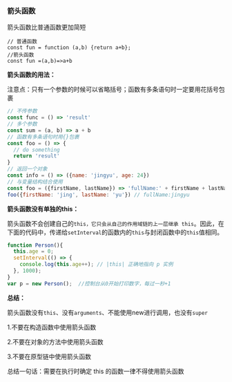 ### 箭头函数

箭头函数比普通函数更加简短

```
// 普通函数
const fun = function (a,b) {return a+b};
//箭头函数
const fun =(a,b)=>a+b
```

**箭头函数的用法：**

注意点：只有一个参数的时候可以省略括号；函数有多条语句时一定要用花括号包裹

```js
// 不传参数
const func = () => 'result'
// 多个参数
const sum = (a, b) => a + b
// 函数有多条语句时用{}包裹
const foo = () => {
  // do something
  return 'result'
}
// 返回一个对象
const info = () => ({name: 'jingyu', age: 24})
// 与变量结构结合使用
const foo = ({firstName, lastName}) => 'fullName:' + firstName + lastName
foo({firstName: 'jing', lastName: 'yu'}) // fullName:jingyu
```

**箭头函数没有单独的this：**

箭头函数不会创建自己的`this，它只会从自己的作用域链的上一层继承 this`。因此，在下面的代码中，传递给`setInterval`的函数内的`this`与封闭函数中的`this`值相同。

```js
function Person(){
  this.age = 0;
  setInterval(() => {
    console.log(this.age++); // |this| 正确地指向 p 实例
  }, 1000);
}
var p = new Person();  //控制台从0开始打印数字，每过一秒+1
```

**总结：**

箭头函数没有`this`、没有`arguments`、不能使用new进行调用，也没有`super`

1.不要在构造函数中使用箭头函数

2.不要在对象的方法中使用箭头函数

3.不要在原型链中使用箭头函数



总结一句话：需要在执行时确定 this 的函数一律不得使用箭头函数